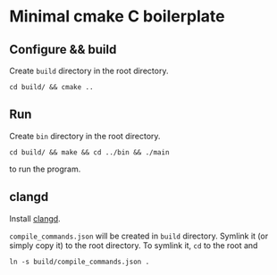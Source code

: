 # Minimal cmake C boilerplate

## Configure && build

Create `build` directory in the root directory.

```
cd build/ && cmake ..
```

## Run

Create `bin` directory in the root directory.

```
cd build/ && make && cd ../bin && ./main
```

to run the program.

## clangd

Install [clangd](https://clangd.llvm.org/installation.html).

`compile_commands.json` will be created in `build` directory. Symlink it (or simply copy it) to the root directory. To symlink it, `cd` to the root and

```
ln -s build/compile_commands.json .
```
